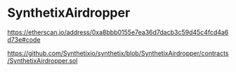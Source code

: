 # SynthetixAirdropper

https://etherscan.io/address/0xa8bbb0155e7ea36d7dacb3c59d45c4fcd4a6d73e#code

https://github.com/Synthetixio/synthetix/blob/SynthetixAirdropper/contracts/SynthetixAirdropper.sol